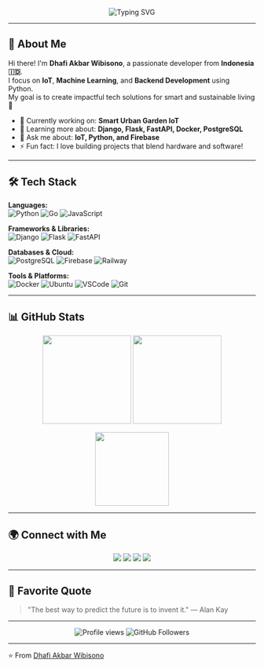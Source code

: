 <!-- Banner Header -->
<p align="center">
<img src="https://readme-typing-svg.herokuapp.com?font=JetBrains+Mono&pause=1000&color=FF61C9&center=true&vCenter=true&width=650&lines=Hello%2C+I'm+Dhafi+Akbar+Wibisono!;%20IoT+Engineer+%7C+Backend+Developer+%7C+Python+Enthusiast;Always+Learning+New+Things+%F0%9F%8C%9F" alt="Typing SVG" />

</p>

---

## 👋 About Me
Hi there! I'm **Dhafi Akbar Wibisono**, a passionate developer from **Indonesia 🇮🇩**.  
I focus on **IoT**, **Machine Learning**, and **Backend Development** using Python.  
My goal is to create impactful tech solutions for smart and sustainable living 🌱  

- 🔭 Currently working on: **Smart Urban Garden IoT**
- 🌱 Learning more about: **Django, Flask, FastAPI, Docker, PostgreSQL**
- 💬 Ask me about: **IoT, Python, and Firebase**
- ⚡ Fun fact: I love building projects that blend hardware and software!

---

## 🛠️ Tech Stack

**Languages:**  
![Python](https://img.shields.io/badge/Python-3776AB?logo=python&logoColor=white)
![Go](https://img.shields.io/badge/Go-00ADD8?logo=go&logoColor=white)
![JavaScript](https://img.shields.io/badge/JavaScript-F7DF1E?logo=javascript&logoColor=black)

**Frameworks & Libraries:**  
![Django](https://img.shields.io/badge/Django-092E20?logo=django&logoColor=white)
![Flask](https://img.shields.io/badge/Flask-000000?logo=flask&logoColor=white)
![FastAPI](https://img.shields.io/badge/FastAPI-009688?logo=fastapi&logoColor=white)

**Databases & Cloud:**  
![PostgreSQL](https://img.shields.io/badge/PostgreSQL-316192?logo=postgresql&logoColor=white)
![Firebase](https://img.shields.io/badge/Firebase-FFCA28?logo=firebase&logoColor=black)
![Railway](https://img.shields.io/badge/Railway-0B0D0E?logo=railway&logoColor=white)

**Tools & Platforms:**  
![Docker](https://img.shields.io/badge/Docker-2496ED?logo=docker&logoColor=white)
![Ubuntu](https://img.shields.io/badge/Ubuntu-E95420?logo=ubuntu&logoColor=white)
![VSCode](https://img.shields.io/badge/VS%20Code-0078D4?logo=visualstudiocode&logoColor=white)
![Git](https://img.shields.io/badge/Git-F05032?logo=git&logoColor=white)

---

## 📊 GitHub Stats

<p align="center">
  <img height="180em" src="https://github-readme-stats.vercel.app/api?username=dhapii&show_icons=true&theme=radical&count_private=true" />
  <img height="180em" src="https://github-readme-streak-stats.herokuapp.com/?user=dhapii&theme=radical" />
</p>

<p align="center">
  <img height="150em" src="https://github-readme-stats.vercel.app/api/top-langs/?username=dhapii&layout=compact&theme=radical" />
</p>

---

## 🌍 Connect with Me

<p align="center">
  <a href="https://linkedin.com/in/yourprofile"><img src="https://img.shields.io/badge/LinkedIn-0077B5?logo=linkedin&logoColor=white&style=for-the-badge" /></a>
  <a href="https://instagram.com/yourhandle"><img src="https://img.shields.io/badge/Instagram-E4405F?logo=instagram&logoColor=white&style=for-the-badge" /></a>
  <a href="https://yourportfolio.com"><img src="https://img.shields.io/badge/Portfolio-000000?logo=vercel&logoColor=white&style=for-the-badge" /></a>
  <a href="mailto:youremail@gmail.com"><img src="https://img.shields.io/badge/Email-D14836?logo=gmail&logoColor=white&style=for-the-badge" /></a>
</p>

---

## 🧠 Favorite Quote
> "The best way to predict the future is to invent it." — Alan Kay

---

<p align="center">
  <img src="https://komarev.com/ghpvc/?username=dhapii&color=FF61C9&style=flat-square" alt="Profile views" />
  <img src="https://img.shields.io/github/followers/dhapii?label=Followers&style=social" alt="GitHub Followers" />
</p>

---
⭐️ From [Dhafi Akbar Wibisono](https://github.com/dhapii)
